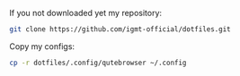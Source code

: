 If you not downloaded yet my repository:

```bash
git clone https://github.com/igmt-official/dotfiles.git
```

Copy my configs:

```bash
cp -r dotfiles/.config/qutebrowser ~/.config
```
